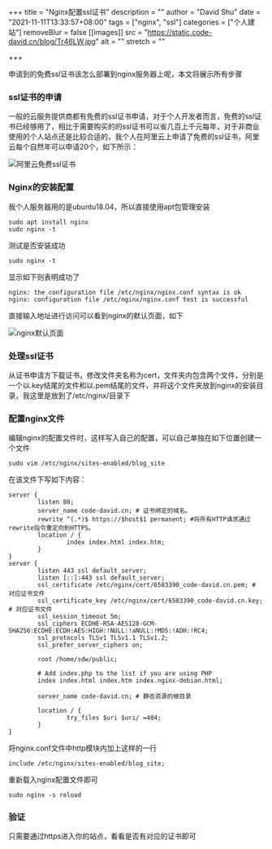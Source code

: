 +++
title = "Nginx配置ssl证书"
description = ""
author = "David Shu"
date = "2021-11-11T13:33:57+08:00"
tags = ["nginx", "ssl"]
categories = ["个人建站"]
removeBlur = false
[[images]]
  src = "https://static.code-david.cn/blog/Tr46LW.jpg"
  alt = ""
  stretch = ""

+++

申请到的免费ssl证书该怎么部署到nginx服务器上呢，本文将展示所有步骤



### ssl证书的申请

一般的云服务提供商都有免费的ssl证书申请，对于个人开发者而言，免费的ssl证书已经够用了，相比于需要购买的的ssl证书可以省几百上千元每年，对于非商业使用的个人站点还是比较合适的，我个人在阿里云上申请了免费的ssl证书，阿里云每个自然年可以申请20个，如下所示：

![阿里云免费ssl证书](https://static.code-david.cn/blog/NHHjF0.png)

### Nginx的安装配置

我个人服务器用的是ubuntu18.04，所以直接使用apt包管理安装

```shell
sudo apt install nginx
sudo nginx -t
```

测试是否安装成功

```shell
sudo nginx -t
```

显示如下则表明成功了

```
nginx: the configuration file /etc/nginx/nginx.conf syntax is ok
nginx: configuration file /etc/nginx/nginx.conf test is successful
```

直接输入地址进行访问可以看到nginx的默认页面，如下

![nginx默认页面](https://static.code-david.cn/blog/eMjnDj.png)

### 处理ssl证书

从证书申请方下载证书，修改文件夹名称为cert，文件夹内包含两个文件，分别是一个以.key结尾的文件和以.pem结尾的文件，并将这个文件夹放到nginx的安装目录，我这里是放到了/etc/nginx/目录下

### 配置nginx文件

编辑nginx的配置文件时，这样写入自己的配置，可以自己单独在如下位置创建一个文件

```shell
sudo vim /etc/nginx/sites-enabled/blog_site
```

在该文件下写如下内容：

```
server {
        listen 80;
        server_name code-david.cn; # 证书绑定的域名。
        rewrite ^(.*)$ https://$host$1 permanent; #将所有HTTP请求通过rewrite指令重定向到HTTPS。
        location / {
                index index.html index.htm;
        }
}
server {
        listen 443 ssl default_server;
        listen [::]:443 ssl default_server;
        ssl_certificate /etc/nginx/cert/6583390_code-david.cn.pem; # 对应证书文件
        ssl_certificate_key /etc/nginx/cert/6583390_code-david.cn.key; # 对应证书文件
        ssl_session_timeout 5m;
        ssl_ciphers ECDHE-RSA-AES128-GCM-SHA256:ECDHE:ECDH:AES:HIGH:!NULL:!aNULL:!MD5:!ADH:!RC4;
        ssl_protocols TLSv1 TLSv1.1 TLSv1.2;
        ssl_prefer_server_ciphers on;

        root /home/sdw/public;

        # Add index.php to the list if you are using PHP
        index index.html index.htm index.nginx-debian.html;

        server_name code-david.cn; # 静态资源的根目录

        location / {
                try_files $uri $uri/ =404;
        }
}
```

将nginx.conf文件中http模块内加上这样的一行

```
include /etc/nginx/sites-enabled/blog_site;
```

重新载入nginx配置文件即可

```shell
sudo nginx -s reload
```

### 验证

只需要通过https进入你的站点，看看是否有对应的证书即可
